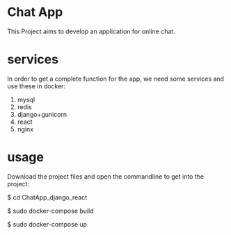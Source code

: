 # Chat App
This Project aims to develop an application for online chat.

# services
In order to get a complete function for the app, we need some services and use these in docker:
  1. mysql
  2. redis
  3. django+gunicorn
  4. react
  5. nginx
  
# usage
Download the project files and open the commandline to get into the project:

$ cd ChatApp_django_react

$ sudo docker-compose build

$ sudo docker-compose up
